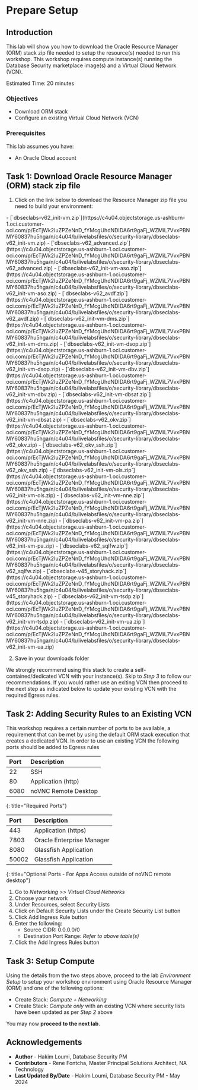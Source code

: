 # Prepare Setup

## Introduction
This lab will show you how to download the Oracle Resource Manager (ORM) stack zip file needed to setup the resource(s) needed to run this workshop. This workshop requires compute instance(s) running the Database Security marketplace image(s) and a Virtual Cloud Network (VCN).

Estimated Time: 20 minutes

### Objectives
-   Download ORM stack
-   Configure an existing Virtual Cloud Network (VCN)

### Prerequisites
This lab assumes you have:
- An Oracle Cloud account

## Task 1: Download Oracle Resource Manager (ORM) stack zip file
1.  Click on the link below to download the Resource Manager zip file you need to build your environment:

<if type="basics">
    - [`dbseclabs-v62_init-vm.zip`](https://c4u04.objectstorage.us-ashburn-1.oci.customer-oci.com/p/EcTjWk2IuZPZeNnD_fYMcgUhdNDIDA6rt9gaFj_WZMiL7VvxPBNMY60837hu5hga/n/c4u04/b/livelabsfiles/o/security-library/dbseclabs-v62_init-vm.zip)
</if>
<if type="advanced">
    - [`dbseclabs-v62_advanced.zip`](https://c4u04.objectstorage.us-ashburn-1.oci.customer-oci.com/p/EcTjWk2IuZPZeNnD_fYMcgUhdNDIDA6rt9gaFj_WZMiL7VvxPBNMY60837hu5hga/n/c4u04/b/livelabsfiles/o/security-library/dbseclabs-v62_advanced.zip)
</if>
<if type="aso">
    - [`dbseclabs-v62_init-vm-aso.zip`](https://c4u04.objectstorage.us-ashburn-1.oci.customer-oci.com/p/EcTjWk2IuZPZeNnD_fYMcgUhdNDIDA6rt9gaFj_WZMiL7VvxPBNMY60837hu5hga/n/c4u04/b/livelabsfiles/o/security-library/dbseclabs-v62_init-vm-aso.zip)
</if>
<if type="avdf">
    - [`dbseclabs-v62_avdf.zip`](https://c4u04.objectstorage.us-ashburn-1.oci.customer-oci.com/p/EcTjWk2IuZPZeNnD_fYMcgUhdNDIDA6rt9gaFj_WZMiL7VvxPBNMY60837hu5hga/n/c4u04/b/livelabsfiles/o/security-library/dbseclabs-v62_avdf.zip)
</if>
<if type="data-masking-subsetting">
    - [`dbseclabs-v62_init-vm-dms.zip`](https://c4u04.objectstorage.us-ashburn-1.oci.customer-oci.com/p/EcTjWk2IuZPZeNnD_fYMcgUhdNDIDA6rt9gaFj_WZMiL7VvxPBNMY60837hu5hga/n/c4u04/b/livelabsfiles/o/security-library/dbseclabs-v62_init-vm-dms.zip)
</if>
<if type="data-safe">
    - [`dbseclabs-v62_init-vm-dsop.zip`](https://c4u04.objectstorage.us-ashburn-1.oci.customer-oci.com/p/EcTjWk2IuZPZeNnD_fYMcgUhdNDIDA6rt9gaFj_WZMiL7VvxPBNMY60837hu5hga/n/c4u04/b/livelabsfiles/o/security-library/dbseclabs-v62_init-vm-dsop.zip)
</if>
<if type="database-vault">
    - [`dbseclabs-v62_init-vm-dbv.zip`](https://c4u04.objectstorage.us-ashburn-1.oci.customer-oci.com/p/EcTjWk2IuZPZeNnD_fYMcgUhdNDIDA6rt9gaFj_WZMiL7VvxPBNMY60837hu5hga/n/c4u04/b/livelabsfiles/o/security-library/dbseclabs-v62_init-vm-dbv.zip)
</if>
<if type="dbsat">
    - [`dbseclabs-v62_init-vm-dbsat.zip`](https://c4u04.objectstorage.us-ashburn-1.oci.customer-oci.com/p/EcTjWk2IuZPZeNnD_fYMcgUhdNDIDA6rt9gaFj_WZMiL7VvxPBNMY60837hu5hga/n/c4u04/b/livelabsfiles/o/security-library/dbseclabs-v62_init-vm-dbsat.zip)
</if>
<if type="key-vault">
    - [`dbseclabs-v62_okv.zip`](https://c4u04.objectstorage.us-ashburn-1.oci.customer-oci.com/p/EcTjWk2IuZPZeNnD_fYMcgUhdNDIDA6rt9gaFj_WZMiL7VvxPBNMY60837hu5hga/n/c4u04/b/livelabsfiles/o/security-library/dbseclabs-v62_okv.zip)
</if>
<if type="key-vault_ssh">
    - [`dbseclabs-v62_okv_ssh.zip`](https://c4u04.objectstorage.us-ashburn-1.oci.customer-oci.com/p/EcTjWk2IuZPZeNnD_fYMcgUhdNDIDA6rt9gaFj_WZMiL7VvxPBNMY60837hu5hga/n/c4u04/b/livelabsfiles/o/security-library/dbseclabs-v62_okv_ssh.zip)
</if>
<if type="label-security">
    - [`dbseclabs-v62_init-vm-ols.zip`](https://c4u04.objectstorage.us-ashburn-1.oci.customer-oci.com/p/EcTjWk2IuZPZeNnD_fYMcgUhdNDIDA6rt9gaFj_WZMiL7VvxPBNMY60837hu5hga/n/c4u04/b/livelabsfiles/o/security-library/dbseclabs-v62_init-vm-ols.zip)
</if>
<if type="nne">
    - [`dbseclabs-v62_init-vm-nne.zip`](https://c4u04.objectstorage.us-ashburn-1.oci.customer-oci.com/p/EcTjWk2IuZPZeNnD_fYMcgUhdNDIDA6rt9gaFj_WZMiL7VvxPBNMY60837hu5hga/n/c4u04/b/livelabsfiles/o/security-library/dbseclabs-v62_init-vm-nne.zip)
</if>
<if type="priv-analysis">
    - [`dbseclabs-v62_init-vm-pa.zip`](https://c4u04.objectstorage.us-ashburn-1.oci.customer-oci.com/p/EcTjWk2IuZPZeNnD_fYMcgUhdNDIDA6rt9gaFj_WZMiL7VvxPBNMY60837hu5hga/n/c4u04/b/livelabsfiles/o/security-library/dbseclabs-v62_init-vm-pa.zip)
</if>
<if type="sqlfw">
    - [`dbseclabs-v62_sqlfw.zip`](https://c4u04.objectstorage.us-ashburn-1.oci.customer-oci.com/p/EcTjWk2IuZPZeNnD_fYMcgUhdNDIDA6rt9gaFj_WZMiL7VvxPBNMY60837hu5hga/n/c4u04/b/livelabsfiles/o/security-library/dbseclabs-v62_sqlfw.zip)
</if>
<if type="story-hack">
    - [`dbseclabs-v45_storyhack.zip`](https://c4u04.objectstorage.us-ashburn-1.oci.customer-oci.com/p/EcTjWk2IuZPZeNnD_fYMcgUhdNDIDA6rt9gaFj_WZMiL7VvxPBNMY60837hu5hga/n/c4u04/b/livelabsfiles/o/security-library/dbseclabs-v45_storyhack.zip)
</if>
<if type="tsdp">
    - [`dbseclabs-v62_init-vm-tsdp.zip`](https://c4u04.objectstorage.us-ashburn-1.oci.customer-oci.com/p/EcTjWk2IuZPZeNnD_fYMcgUhdNDIDA6rt9gaFj_WZMiL7VvxPBNMY60837hu5hga/n/c4u04/b/livelabsfiles/o/security-library/dbseclabs-v62_init-vm-tsdp.zip)
</if>
<if type="unified-auditing">
    - [`dbseclabs-v62_init-vm-ua.zip`](https://c4u04.objectstorage.us-ashburn-1.oci.customer-oci.com/p/EcTjWk2IuZPZeNnD_fYMcgUhdNDIDA6rt9gaFj_WZMiL7VvxPBNMY60837hu5hga/n/c4u04/b/livelabsfiles/o/security-library/dbseclabs-v62_init-vm-ua.zip)
</if>

2.  Save in your downloads folder

We strongly recommend using this stack to create a self-contained/dedicated VCN with your instance(s). Skip to *Step 3* to follow our recommendations. If you would rather use an exiting VCN then proceed to the next step as indicated below to update your existing VCN with the required Egress rules.

## Task 2: Adding Security Rules to an Existing VCN   
This workshop requires a certain number of ports to be available, a requirement that can be met by using the default ORM stack execution that creates a dedicated VCN. In order to use an existing VCN the following ports should be added to Egress rules

| Port | Description          |
| :--- | :------------------- |
| 22   | SSH                  |
| 80   | Application (http)   |
| 6080 | noVNC Remote Desktop |
{: title="Required Ports"}

| Port  | Description               |
| :---- | :------------------------ |
| 443   | Application (https)       |
| 7803  | Oracle Enterprise Manager |
| 8080  | Glassfish Application     |
| 50002 | Glassfish Application     |
{: title="Optional Ports - For Apps Access outside of noVNC remote desktop"}

1.  Go to *Networking >> Virtual Cloud Networks*
2.  Choose your network
3.  Under Resources, select Security Lists
4.  Click on Default Security Lists under the Create Security List button
5.  Click Add Ingress Rule button
6.  Enter the following:  
    - Source CIDR: 0.0.0.0/0
    - Destination Port Range: *Refer to above table(s)*
7.  Click the Add Ingress Rules button

## Task 3: Setup Compute   
Using the details from the two steps above, proceed to the lab *Environment Setup* to setup your workshop environment using Oracle Resource Manager (ORM) and one of the following options:
  -  Create Stack:  *Compute + Networking*
  -  Create Stack:  *Compute only* with an existing VCN where security lists have been updated as per *Step 2* above

You may now **proceed to the next lab**.

## Acknowledgements

* **Author** - Hakim Loumi, Database Security PM
* **Contributors** - Rene Fontcha, Master Principal Solutions Architect, NA Technology
* **Last Updated By/Date** - Hakim Loumi, Database Security PM - May 2024
